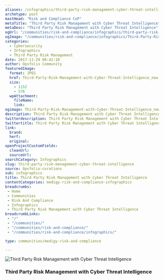 ```yaml
---
aliases: /infographics/third-party-risk-management-cyber-threat-intelligence
archetype: post
mastHead: "Risk and Compliance CoP"
metaTitle: "Third Party Risk Management with Cyber Threat Intelligence"
metaDesc: "Third Party Risk Management with Cyber Threat Intelligence"
ogUrl: "/communities/risk-and-compliance/infographics/third-party-risk-management-cyber-threat-intelligence"
ogImage: "/communities/risk-and-compliance/infographics/Third-Party-Risk-Management-with-Cyber-Threat-Intelligence_new.jpg"
categories:
  - Cybersecurity
  - Infographics
  - Third Party Risk Management
date: 2017-11-28 06:42:10
author: Opsfolio Community
featuredImage:
  format: JPEG
  href: Third-Party-Risk-Management-with-Cyber-Threat-Intelligence_new.jpg
  size:
    - 1152
    - 576
  wpAttachment:
    fileName:
    link:
ogimage: Third-Party-Risk-Management-with-Cyber-Threat-Intelligence_new.jpg
description: Third Party Risk Management with Cyber Threat Intelligence
twitterdescription: Third Party Risk Management with Cyber Threat Intelligence
twittertitle: Third Party Risk Management with Cyber Threat Intelligence
link:
  brand:
  herf:
  original:
openProjectCustomFields:
  cleanUrl:
  sourceUrl:
searchCategory: Infographics
slug: third-party-risk-management-cyber-threat-intelligence
source: Opsfolio-curations
sub: infographics
title: Third Party Risk Management with Cyber Threat Intelligence
contentCategories: medigy-risk-and-compliance-infographics
breadcrumbs:
 - Home
 - Communities
 - Risk And Compliance
 - Infographics
 - Third Party Risk Management with Cyber Threat Intelligence
breadcrumbLinks:
 - "/"
 - "/communities/"
 - "/communities/risk-and-compliance/"
 - "/communities/risk-and-compliance/infographics/"

type: communities/medigy-risk-and-compliance

---
```

![Third Party Risk Management with Cyber Threat Intelligence](/communities/risk-and-compliance/infographics/images/Third-Party-Risk-Management-with-Cyber-Threat-Intelligence_new.jpg)

### Third Party Risk Management with Cyber Threat Intelligence


